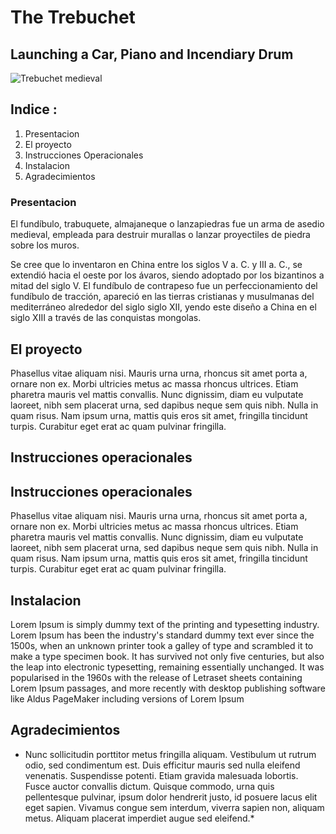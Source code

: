 # The Trebuchet
## Launching a Car, Piano and Incendiary Drum
![Trebuchet medieval](https://imgs.search.brave.com/9fFSbxZv48LvawFz2ZbHsqPI5d23vQVzZe9dCePSLU4/rs:fit:860:0:0:0/g:ce/aHR0cHM6Ly9sZXRz/YnVpbGRhY2FzdGxl/LmNhL3dwLWNvbnRl/bnQvdXBsb2Fkcy8y/MDI1LzAxL3doYXQt/aXMtYS10cmVidWNo/ZXQtaG93LWRpZC1p/dC13b3JrLWFuZC13/aHktd2FzLWl0LXNv/LWVmZmVjdGl2ZS1s/ZWFybi1ob3ctbWVk/aWV2YWwtY2FzdGxl/cy1hZGFwdGVkLXRv/LXNpZWdlLXdhcmZh/cmUtMi0xMDI0eDU3/OC5wbmc "Arma de asedio")

## Indice :
1. Presentacion
2. El proyecto
4. Instrucciones Operacionales
5. Instalacion
6. Agradecimientos

### Presentacion
El fundíbulo, trabuquete, almajaneque o lanzapiedras fue un arma de asedio medieval, empleada para destruir murallas o lanzar proyectiles de piedra sobre los muros.

Se cree que lo inventaron en China entre los siglos V a. C. y III a. C., se extendió hacia el oeste por los ávaros, siendo adoptado por los bizantinos a mitad del siglo V. El fundíbulo de contrapeso fue un perfeccionamiento del fundíbulo de tracción, apareció en las tierras cristianas y musulmanas del mediterráneo alrededor del siglo siglo XII, yendo este diseño a China en el siglo XIII a través de las conquistas mongolas. 

## El proyecto

Phasellus vitae aliquam nisi. Mauris urna urna, rhoncus sit amet porta a, ornare non ex. Morbi ultricies metus ac massa rhoncus ultrices. Etiam pharetra mauris vel mattis convallis. Nunc dignissim, diam eu vulputate laoreet, nibh sem placerat urna, sed dapibus neque sem quis nibh. Nulla in quam risus. Nam ipsum urna, mattis quis eros sit amet, fringilla tincidunt turpis. Curabitur eget erat ac quam pulvinar fringilla.










## Instrucciones operacionales

## Instrucciones operacionales
Phasellus vitae aliquam nisi. Mauris urna urna, rhoncus sit amet porta a, ornare non ex. Morbi ultricies metus ac massa rhoncus ultrices. Etiam pharetra mauris vel mattis convallis. Nunc dignissim, diam eu vulputate laoreet, nibh sem placerat urna, sed dapibus neque sem quis nibh. Nulla in quam risus. Nam ipsum urna, mattis quis eros sit amet, fringilla tincidunt turpis. Curabitur eget erat ac quam pulvinar fringilla.

## Instalacion
Lorem Ipsum is simply dummy text of the printing and typesetting industry. Lorem Ipsum has been the industry's standard dummy text ever since the 1500s, when an unknown printer took a galley of type and scrambled it to make a type specimen book. It has survived not only five centuries, but also the leap into electronic typesetting, remaining essentially unchanged. It was popularised in the 1960s with the release of Letraset sheets containing Lorem Ipsum passages, and more recently with desktop publishing software like Aldus PageMaker including versions of Lorem Ipsum

## Agradecimientos
* Nunc sollicitudin porttitor metus fringilla aliquam. Vestibulum ut rutrum odio, sed condimentum est. Duis efficitur mauris sed nulla eleifend venenatis. Suspendisse potenti. Etiam gravida malesuada lobortis. Fusce auctor convallis dictum. Quisque commodo, urna quis pellentesque pulvinar, ipsum dolor hendrerit justo, id posuere lacus elit eget sapien. Vivamus congue sem interdum, viverra sapien non, aliquam metus. Aliquam placerat imperdiet augue sed eleifend.*